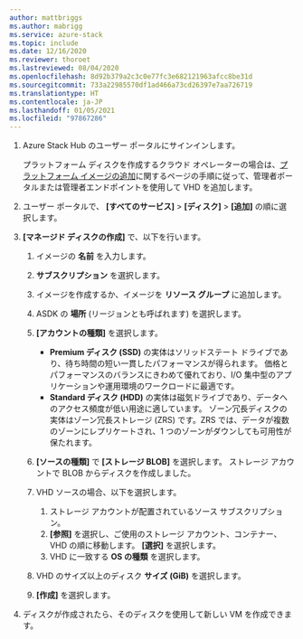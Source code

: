 ```yaml
---
author: mattbriggs
ms.author: mabrigg
ms.service: azure-stack
ms.topic: include
ms.date: 12/16/2020
ms.reviewer: thoroet
ms.lastreviewed: 08/04/2020
ms.openlocfilehash: 8d92b379a2c3c0e77fc3e682121963afcc8be31d
ms.sourcegitcommit: 733a22985570df1ad466a73cd26397e7aa726719
ms.translationtype: HT
ms.contentlocale: ja-JP
ms.lasthandoff: 01/05/2021
ms.locfileid: "97867286"
---
```

1. Azure Stack Hub のユーザー ポータルにサインインします。

    プラットフォーム ディスクを作成するクラウド オペレーターの場合は、[プラットフォーム イメージの追加](../operator/azure-stack-add-vm-image.md#add-a-platform-image)に関するページの手順に従って、管理者ポータルまたは管理者エンドポイントを使用して VHD を追加します。

2. ユーザー ポータルで、 **[すべてのサービス]**  >  **[ディスク]**  >  **[追加]** の順に選択します。

3. **[マネージド ディスクの作成]** で、以下を行います。

    1. イメージの **名前** を入力します。
    2. **サブスクリプション** を選択します。
    3. イメージを作成するか、イメージを **リソース グループ** に追加します。
    4. ASDK の **場所** (リージョンとも呼ばれます) を選択します。
    5. **[アカウントの種類]** を選択します。
        - **Premium ディスク (SSD)** の実体はソリッドステート ドライブであり、待ち時間の短い一貫したパフォーマンスが得られます。 価格とパフォーマンスのバランスにきわめて優れており、I/O 集中型のアプリケーションや運用環境のワークロードに最適です。  
        - **Standard ディスク (HDD)** の実体は磁気ドライブであり、データへのアクセス頻度が低い用途に適しています。 ゾーン冗長ディスクの実体はゾーン冗長ストレージ (ZRS) です。ZRS では、データが複数のゾーンにレプリケートされ、1 つのゾーンがダウンしても可用性が保たれます。

    6. **[ソースの種類]** で **[ストレージ BLOB]** を選択します。 ストレージ アカウントで BLOB からディスクを作成しました。
    7. VHD ソースの場合、以下を選択します。
        1. ストレージ アカウントが配置されているソース サブスクリプション。
        1. **[参照]** を選択し、ご使用のストレージ アカウント、コンテナー、VHD の順に移動します。 **[選択]** を選択します。
        1. VHD に一致する **OS の種類** を選択します。
    8. VHD のサイズ以上のディスク **サイズ (GiB)** を選択します。
    9. **[作成]** を選択します。

4. ディスクが作成されたら、そのディスクを使用して新しい VM を作成できます。